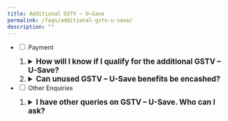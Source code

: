 ```yaml
---
title: Additional GSTV – U–Save
permalink: /faqs/additional-gstv-u-save/
description: ""
---
```

<ul class="jekyllcodex_accordion">
  <li>
    <input type="checkbox" id="accordion1">
    <label for="accordion1">Payment </label>
    <div>
       <ol>
        <li class="Numbering" style="font-size:17px"><details>
		<summary><b>How will I know if I qualify for the additional GSTV – U-Save?</b></summary><br>No sign-up is required. The additional GSTV – U-Save will be credited automatically to the utilities account of the household, together with the regular U-Save. Each eligible HDB flat will only receive one GSTV – U-Save benefit, depending on the HDB flat type.<br><br>
</details></li>
<li class="Numbering" style="font-size:17px"><details><summary><b>Can unused GSTV – U-Save benefits be encashed?</b></summary><br>No. The GSTV – U-Save rebates is only meant to directly offset a household’s utilities expense and not other expenses. Any unused GSTV – U-Save rebate will be rolled over to help offset your household’s utilities bills for the following months.<br><br></details></li> 
			</ol>
    </div>  <li>
    <input type="checkbox" id="accordion2">
    <label for="accordion2">Other Enquiries</label>
    <div>
       <ol>
				   <li class="Numbering" style="font-size:17px"><details><summary><b>I have other queries on GSTV – U-Save. Who can I ask?</b></summary>More information on the GST Voucher scheme can be found <a class="hyperlink" href="https://www.gstvoucher.gov.sg/am-i-eligible/u-save/">here.</a> Alternatively you may fill in this <a href="https://eforms.spgroup.com.sg/contactus/contactus.aspx" class="hyperlink">feedback form</a> or contact SP services at 6671 7117 (Mon-Fri: 830am-530pm).<br></details></li>
      </ol>
    </div>
	</li>